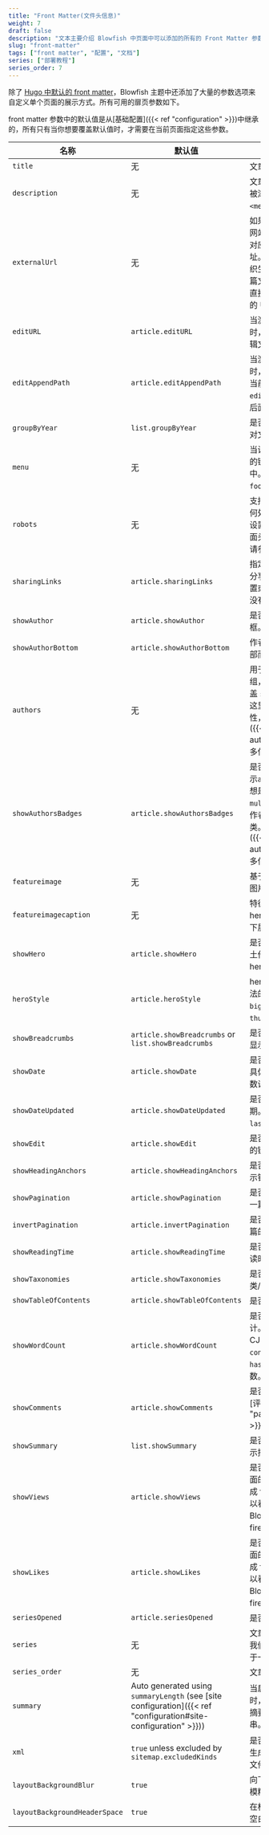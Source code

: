 ```yaml
---
title: "Front Matter(文件头信息)"
weight: 7
draft: false
description: "文本主要介绍 Blowfish 中页面中可以添加的所有的 Front Matter 参数。"
slug: "front-matter"
tags: ["front matter", "配置", "文档"]
series: ["部署教程"]
series_order: 7
---
```


除了 [Hugo 中默认的 front matter](https://gohugo.io/content-management/front-matter/#front-matter-variables)，Blowfish 主题中还添加了大量的参数选项来自定义单个页面的展示方式。所有可用的扉页参数如下。

front matter 参数中的默认值是从[基础配置]({{< ref "configuration" >}})中继承的，所有只有当你想要覆盖默认值时，才需要在当前页面指定这些参数。

<!-- prettier-ignore-start -->
| 名称                          | 默认值                                                                                                          | 描述                                                                                                                                                                                         |
| ----------------------------- | --------------------------------------------------------------------------------------------------------------- | -------------------------------------------------------------------------------------------------------------------------------------------------------------------------------------------- |
| `title`                       | 无                                                                                                              | 文章名称。                                                                                                                                                                                   |
| `description`                 | 无                                                                                                              | 文章的描述信息，它会被添加在 HTML 的 `<meta>`  元数据中。                                                                                                                                    |
| `externalUrl`                 | 无                                                                                                              | 如果文章发布在第三方网站上，这里提供只想对应文章的 URL 地址。提供 URL 将会组织生成内容页面，对这篇文章的任何引用都会直接跳转到第三方网站的 URL 上面。                                        |
| `editURL`                     | `article.editURL`                                                                                               | 当激活 `showEdit` 参数时，此参数用来设置编辑文章的 URL。                                                                                                                                     |
| `editAppendPath`              | `article.editAppendPath`                                                                                        | 当激活 `showEdit` 参数时，该参数指定是否将当前文章路径添加到 `editURL` 设置的 URL 后面。                                                                                                     |
| `groupByYear`                 | `list.groupByYear`                                                                                              | 是否在列表页面按年份对文章进行分组。                                                                                                                                                         |
| `menu`                        | 无                                                                                                              | 当设置此值，这篇内容的链接将会出现在菜单中。有效值是 `main` 或 `footer`。                                                                                                                    |
| `robots`                      | 无                                                                                                              | 支持搜索引擎的爬虫如何处理这篇文章。如果设置了此值，它将在页面头部输出。更多内容请参考 [Google 文档](https://developers.google.com/search/docs/advanced/robots/robots_meta_tag#directives)。 |
| `sharingLinks`                | `article.sharingLinks`                                                                                          | 指定文章结尾显示哪些分享链接。如果没有设置或设置为 `false` ，则没有分享链接。                                                                                                                |
| `showAuthor`                  | `article.showAuthor`                                                                                            | 是否在页脚处显示作者框。                                                                                                                                                                     |
| `showAuthorBottom`            | `article.showAuthorBottom`                                                                                      | 作者框显示在每页的底部而不是顶部。                                                                                                                    |
| `authors`                     | 无                                                                                                              | 用于展示多创作者的数组，如果设置了将会覆盖 `showAuthor` 设置。这里使用了多作者的特性，查看[这个页面]({{< ref "multi-author" >}})来获取更多信息。                                             |
| `showAuthorsBadges`           | `article.showAuthorsBadges`                                                                                     | 是否在文章和列表页展示`authors`作者分类。想是它生效需要开启`multiple authors`多创作者和 `authors` 作者分类。 查看[这个页面]({{< ref "multi-author" >}})来获取更多信息。                      |
| `featureimage`                | 无                                                                                                              | 基于外部 URL 的特征图片链接。                                                                                                                                                                |
| `featureimagecaption`         | 无                                                                                                              | 特征图片的说明，仅在 hero 样式的 `big` 风格下展示。                                                                                                                                          |
| `showHero`                    | `article.showHero`                                                                                              | 是否在文章页面将所裸土作为文章页面内的 hero 图片显示。                                                                                                                                       |
| `heroStyle`                   | `article.heroStyle`                                                                                             | hero 图片的风格，合法的值有： `basic`、`big`、`background`、`thumbAndBackground`。                                                                                                           |
| `showBreadcrumbs`             | `article.showBreadcrumbs` or `list.showBreadcrumbs`                                                             | 是否在文章或列表页面显示面包屑导航。                                                                                                                                                         |
| `showDate`                    | `article.showDate`                                                                                              | 是否显示文章的日期。具体日期使用 `date` 参数设置。                                                                                                                                           |
| `showDateUpdated`             | `article.showDateUpdated`                                                                                       | 是否显示文章的更新日期。具体日期使用 `lastmod` 参数设置。                                                                                                                                    |
| `showEdit`                    | `article.showEdit`                                                                                              | 是否显示编辑文章内容的链接。                                                                                                                                                                 |
| `showHeadingAnchors`          | `article.showHeadingAnchors`                                                                                    | 是否在文章的标题旁显示锚点链接。                                                                                                                                                             |
| `showPagination`              | `article.showPagination`                                                                                        | 是否在文章页脚显示下一篇/上一篇链接。                                                                                                                                                        |
| `invertPagination`            | `article.invertPagination`                                                                                      | 是否翻转下一篇/上一篇的链接方向。                                                                                                                                                            |
| `showReadingTime`             | `article.showReadingTime`                                                                                       | 是否显示文章的预估阅读时间。                                                                                                                                                                 |
| `showTaxonomies`              | `article.showTaxonomies`                                                                                        | 是否显示文章关联的分类/标签。                                                                                                                                                                |
| `showTableOfContents`         | `article.showTableOfContents`                                                                                   | 是否显示文章目录。                                                                                                                                                                           |
| `showWordCount`               | `article.showWordCount`                                                                                         | 是否显示文章字数统计。如果你的语言属于 CJK 语言，需要在 `config.toml` 中开启 `hasCJKLanguage` 参数。                                                                                         |
| `showComments`                | `article.showComments`                                                                                          | 是否在文章页脚显示 [评论部分]({{< ref "partials#comments" >}})。                                                                                                                             |
| `showSummary`                 | `list.showSummary`                                                                                              | 是否在文章或列表页显示摘要。                                                                                                                                                                 |
| `showViews`                   | `article.showViews`                                                                                             | 是否显示文章和列表页面的阅读量。这需要集成 firebase ，具体可以看来了解如何在 Blowfish 中集成firebase。                                               |
| `showLikes`                   | `article.showLikes`                                                                                             | 是否显示文章和列表页面的点赞量。这需要集成 firebase ，具体可以看来了解如何在 Blowfish 中集成firebase。                                               |
| `seriesOpened`                | `article.seriesOpened`                                                                                          | 是否打开系列模块。                                                                                                                                                                           |
| `series`                      | 无                                                                                                              | 文章所属的系列数组，我们建议每篇文章只属于一个系列。                                                                                                                                         |
| `series_order`                | 无                                                                                                              | 文章在系列中的编号。                                                                                                                                                                         |
| `summary`                     | Auto generated using `summaryLength` (see [site configuration]({{< ref "configuration#site-configuration" >}})) | 当启用 `showSummary` 时，这是作为这篇文章摘要的Markdown字符串。                                                                                                                              |
| `xml`                         | `true` unless excluded by `sitemap.excludedKinds`                                                               | 是否将这篇文章包含在生成的 `/sitemap.xml` 文件中。                                                                                                                                           |
| `layoutBackgroundBlur`        | `true`                                                                                                          | 向下滚动主页时，是否模糊背景图。                                                                                                                                                             |
| `layoutBackgroundHeaderSpace` | `true`                                                                                                          | 在标题和正文之间添加空白区域间隔。                                                                                                                                                           |
<!-- prettier-ignore-end -->
